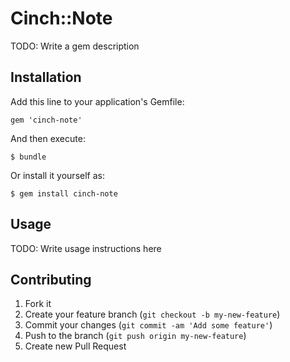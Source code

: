 # Cinch::Note

TODO: Write a gem description

## Installation

Add this line to your application's Gemfile:

    gem 'cinch-note'

And then execute:

    $ bundle

Or install it yourself as:

    $ gem install cinch-note

## Usage

TODO: Write usage instructions here

## Contributing

1. Fork it
2. Create your feature branch (`git checkout -b my-new-feature`)
3. Commit your changes (`git commit -am 'Add some feature'`)
4. Push to the branch (`git push origin my-new-feature`)
5. Create new Pull Request
